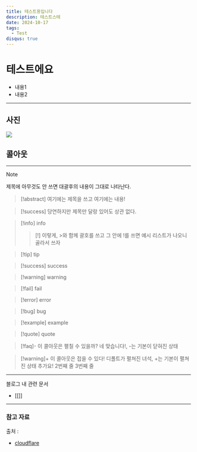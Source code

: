 ```yaml
---
title: 테스트용입니다
description: 테스트스테
date: 2024-10-17
tags:
  - Test
disqus: true
---
```

# 테스트에요

- 내용1
- 내용2

---


## 사진



![](https://i.imgur.com/5wUmW65.jpeg)


## 콜아웃

---

> [!note]
> 제목에 아무것도 안 쓰면 대괄후의 내용이 그대로 나타난다.

> [!abstract] 여기에는 제목을 쓰고
> 여기에는 내용!

> [!success] 당연하지만 제목만 달랑 있어도 상관 없다.

> [!info] info
> >[!] 이렇게, >와 함께 괄호를 쓰고 그 안에 !를 쓰면 예시 리스트가 나오니 골라서 쓰자

> [!tip] tip

> [!success] success

> [!warning] warning

> [!fail] fail

> [!error] error

> [!bug] bug

> [!example] example

> [!quote] quote

> [!faq]-  이 콜아웃은 펼칠 수 있을까?
> 네 맞습니다!, -는 기본이 닫혀진 상태

> [!warning]+ 이 콜아웃은 접을 수 있다!
> 디폴트가 펼쳐진 녀석, +는 기본이 펼쳐진 상태
> 추가요! 2번째 줄
> 3번째 줄








---




블로그 내 관련 문서
- [[]]

---
### 참고 자료
출처 : 
<br/>
- <a href="https://www.cloudflare.com/learning/ssl/what-happens-in-a-tls-handshake/" target="_blank">cloudflare</a>
